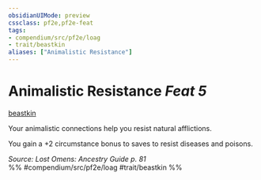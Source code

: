 ```yaml
---
obsidianUIMode: preview
cssclass: pf2e,pf2e-feat
tags:
- compendium/src/pf2e/loag
- trait/beastkin
aliases: ["Animalistic Resistance"]
---
```

# Animalistic Resistance  *Feat 5*  
[beastkin](../../rules/traits/beastkin-loag.md)  


Your animalistic connections help you resist natural afflictions.

You gain a +2 circumstance bonus to saves to resist diseases and poisons.

*Source: Lost Omens: Ancestry Guide p. 81*  
%% #compendium/src/pf2e/loag #trait/beastkin %%